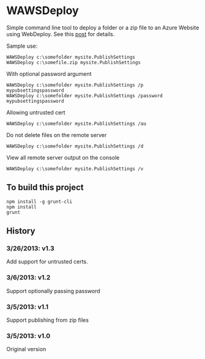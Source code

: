 WAWSDeploy
==========

Simple command line tool to deploy a folder or a zip file to an Azure Website using WebDeploy. See this [post](http://blog.davidebbo.com/2014/03/WAWSDeploy.html)
for details.

Sample use:

    WAWSDeploy c:\somefolder mysite.PublishSettings
    WAWSDeploy c:\somefile.zip mysite.PublishSettings

With optional password argument

    WAWSDeploy c:\somefolder mysite.PublishSettings /p mypubsettingspassword
    WAWSDeploy c:\somefolder mysite.PublishSettings /password mypubsettingspassword

Allowing untrusted cert

    WAWSDeploy c:\somefolder mysite.PublishSettings /au


Do not delete files on the remote server

	WAWSDeploy c:\somefolder mysite.PublishSettings /d


View all remote server output on the console

	WAWSDeploy c:\somefolder mysite.PublishSettings /v

	


## To build this project

    npm install -g grunt-cli
    npm install
    grunt

## History

### 3/26/2013: v1.3

Add support for untrusted certs.

### 3/6/2013: v1.2

Support optionally passing password

### 3/5/2013: v1.1

Support publishing from zip files

### 3/5/2013: v1.0

Original version
